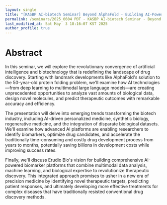 ```yaml
---
layout: single
title: "[KASBP AI-biotech Seminar] Beyond AlphaFold - Building AI-Powered Biomarker Platforms for the Next Generation of Drug Discovery"
permalink: /seminars/2025_0604 PDT - KASBP AI-biotech Seminar - Beyond AlphaFold - Building AI-Powered Biomarker Platforms for the Next Generation of Drug Discovery/abstract
last_modified_at: Sat May  3 18:16:07 KST 2025
author_profile: true
---
```


# Abstract

In this seminar, we will explore the revolutionary convergence of artificial intelligence and biotechnology that is redefining the landscape of drug discovery. Starting with landmark developments like AlphaFold's solution to the 50-year-old protein folding problem, we'll examine how AI technologies—from deep learning to multimodal large language models—are creating unprecedented opportunities to analyze vast amounts of biological data, design novel molecules, and predict therapeutic outcomes with remarkable accuracy and efficiency.

The presentation will delve into emerging trends transforming the biotech industry, including AI-driven personalized medicine, synthetic biology, regenerative medicine, and the integration of disparate biological datasets. We'll examine how advanced AI platforms are enabling researchers to identify biomarkers, optimize drug candidates, and accelerate the traditionally time-consuming and costly drug development process from years to months, potentially saving billions in development costs while improving success rates.

Finally, we'll discuss Erudio Bio's vision for building comprehensive AI-powered biomarker platforms that combine multimodal data analysis, machine learning, and biological expertise to revolutionize therapeutic discovery. This integrated approach promises to usher in a new era of precision medicine by identifying novel therapeutic targets, predicting patient responses, and ultimately developing more effective treatments for complex diseases that have traditionally resisted conventional drug discovery methods.
